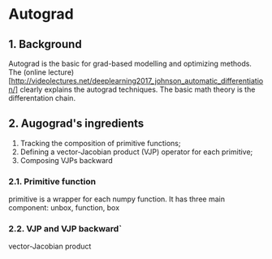 # Autograd

## 1. Background
Autograd is the basic for grad-based modelling and optimizing methods. The (online lecture)[http://videolectures.net/deeplearning2017_johnson_automatic_differentiation/] clearly explains the autograd techniques. The basic math theory is the differentation chain.



## 2. Augograd's ingredients
1. Tracking the composition of primitive functions;
2. Defining a vector-Jacobian product (VJP) operator for each primitive;
3. Composing VJPs backward

### 2.1. Primitive function
primitive is a wrapper for each numpy function. It has three main component: unbox, function, box

### 2.2. VJP and VJP backward`
vector-Jacobian product

